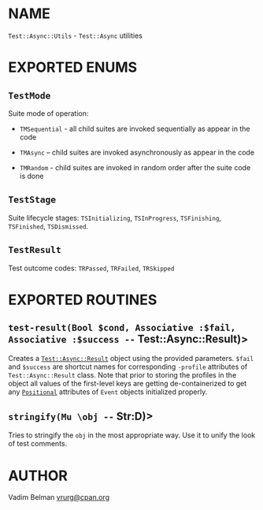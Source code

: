 NAME
====



`Test::Async::Utils` - `Test::Async` utilities

EXPORTED ENUMS
==============

`TestMode`
----------

Suite mode of operation:

  * `TMSequential` - all child suites are invoked sequentially as appear in the code

  * `TMAsync` – child suites are invoked asynchronously as appear in the code

  * `TMRandom` - child suites are invoked in random order after the suite code is done

`TestStage`
-----------

Suite lifecycle stages: `TSInitializing`, `TSInProgress`, `TSFinishing`, `TSFinished`, `TSDismissed`.

`TestResult`
------------

Test outcome codes: `TRPassed`, `TRFailed`, `TRSkipped`

EXPORTED ROUTINES
=================

`test-result(Bool $cond, Associative :$fail, Associative :$success --` Test::Async::Result)>
--------------------------------------------------------------------------------------------

Creates a [`Test::Async::Result`](https://github.com/vrurg/raku-Test-Async/blob/v0.0.7/docs/md/Test/Async/Result.md) object using the provided parameters. `$fail` and `$success` are shortcut names for corresponding `-profile` attributes of `Test::Async::Result` class. Note that prior to storing the profiles in the object all values of the first-level keys are getting de-containerized to get any [`Positional`](https://docs.raku.org/type/Positional) attributes of `Event` objects initialized properly.

`stringify(Mu \obj --` Str:D)>
------------------------------

Tries to stringify the `obj` in the most appropriate way. Use it to unify the look of test comments.

AUTHOR
======

Vadim Belman <vrurg@cpan.org>

